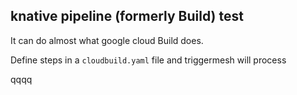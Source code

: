 ## knative pipeline (formerly Build) test

It can do almost what google cloud Build does.

Define steps in a `cloudbuild.yaml` file and triggermesh will process

qqqq
